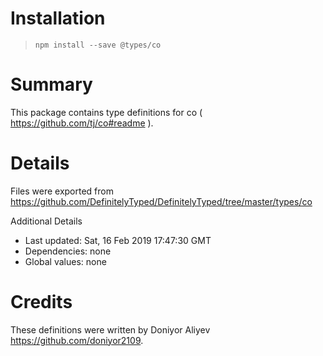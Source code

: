 # Installation
> `npm install --save @types/co`

# Summary
This package contains type definitions for co ( https://github.com/tj/co#readme ).

# Details
Files were exported from https://github.com/DefinitelyTyped/DefinitelyTyped/tree/master/types/co

Additional Details
 * Last updated: Sat, 16 Feb 2019 17:47:30 GMT
 * Dependencies: none
 * Global values: none

# Credits
These definitions were written by Doniyor Aliyev <https://github.com/doniyor2109>.
